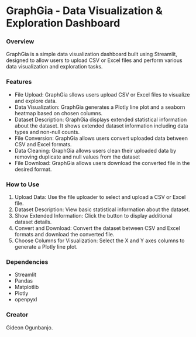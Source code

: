 # GraphGia - Data Visualization & Exploration Dashboard
### Overview

GraphGia is a simple data visualization dashboard built using Streamlit, designed to allow users to upload CSV or Excel files and perform various data visualization and exploration tasks.

### Features
- File Upload: GraphGia sllows users upload CSV or Excel files to visualize and explore data.
- Data Visualization: GraphGia generates a Plotly line plot and a seaborn heatmap based on chosen columns.
- Dataset Description: GraphGia displays extended statistical information about the dataset. It shows extended dataset information including data types and non-null counts.
- File Conversion: GraphGia allows users convert uploaded data between CSV and Excel formats.
- Data Cleaning: GraphGia allows users clean their uploaded data by removing duplicate and null values from the dataset
- File Download: GraphGia allows users download the converted file in the desired format.

### How to Use
1. Upload Data: Use the file uploader to select and upload a CSV or Excel file.
2. Dataset Description: View basic statistical information about the dataset.
3. Show Extended Information: Click the button to display additional dataset details.
4. Convert and Download: Convert the dataset between CSV and Excel formats and download the converted file.
5. Choose Columns for Visualization: Select the X and Y axes columns to generate a Plotly line plot.
### Dependencies
- Streamlit
- Pandas
- Matplotlib
- Plotly
- openpyxl
### Creator
Gideon Ogunbanjo.